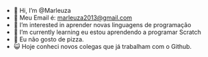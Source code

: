 - 👋 Hi, I’m @Marleuza
- 🙏 Meu Email é: marleuza2013@gmail.com
- 👀 I’m interested in aprender novas linguagens de programação
- 🌱 I’m currently learning eu estou aprendendo a programar Scratch
- 🍕 Eu não gosto de pizza.
- 😺 Hoje conheci novos colegas que já trabalham com o Github.
<!---
Marleuza/Marleuza is a ✨ special ✨ repository because its `README.md` (this file) appears on your GitHub profile.
You can click the Preview link to take a look at your changes.
--->
